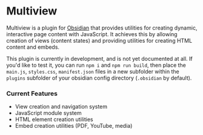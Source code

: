 # Multiview

Multiview is a plugin for [Obsidian](https://obsidian.md) that provides utilities for creating dynamic,
interactive page content with JavaScript. It achieves this by allowing creation of views (content states)
and providing utilities for creating HTML content and embeds.

This plugin is currently in development, and is not yet documented at all.
If you'd like to test it, you can run `npm i` and `npm run build`, then place the `main.js`, `styles.css`, `manifest.json`
files in a new subfolder within the `plugins` subfolder of your obsidian config directory (`.obsidian` by default).

### Current Features

- View creation and navigation system
- JavaScript module system
- HTML element creation utilities
- Embed creation utilities (PDF, YouTube, media)
